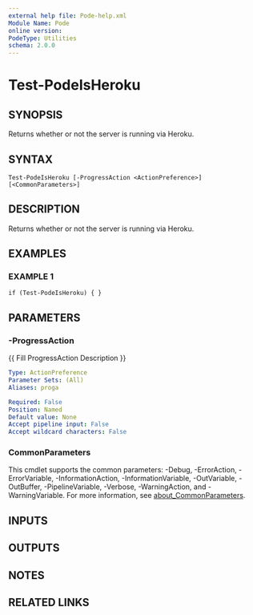 ```yaml
---
external help file: Pode-help.xml
Module Name: Pode
online version:
PodeType: Utilities
schema: 2.0.0
---
```


# Test-PodeIsHeroku

## SYNOPSIS
Returns whether or not the server is running via Heroku.

## SYNTAX

```
Test-PodeIsHeroku [-ProgressAction <ActionPreference>] [<CommonParameters>]
```

## DESCRIPTION
Returns whether or not the server is running via Heroku.

## EXAMPLES

### EXAMPLE 1
```
if (Test-PodeIsHeroku) { }
```

## PARAMETERS

### -ProgressAction
{{ Fill ProgressAction Description }}

```yaml
Type: ActionPreference
Parameter Sets: (All)
Aliases: proga

Required: False
Position: Named
Default value: None
Accept pipeline input: False
Accept wildcard characters: False
```

### CommonParameters
This cmdlet supports the common parameters: -Debug, -ErrorAction, -ErrorVariable, -InformationAction, -InformationVariable, -OutVariable, -OutBuffer, -PipelineVariable, -Verbose, -WarningAction, and -WarningVariable. For more information, see [about_CommonParameters](http://go.microsoft.com/fwlink/?LinkID=113216).

## INPUTS

## OUTPUTS

## NOTES

## RELATED LINKS

